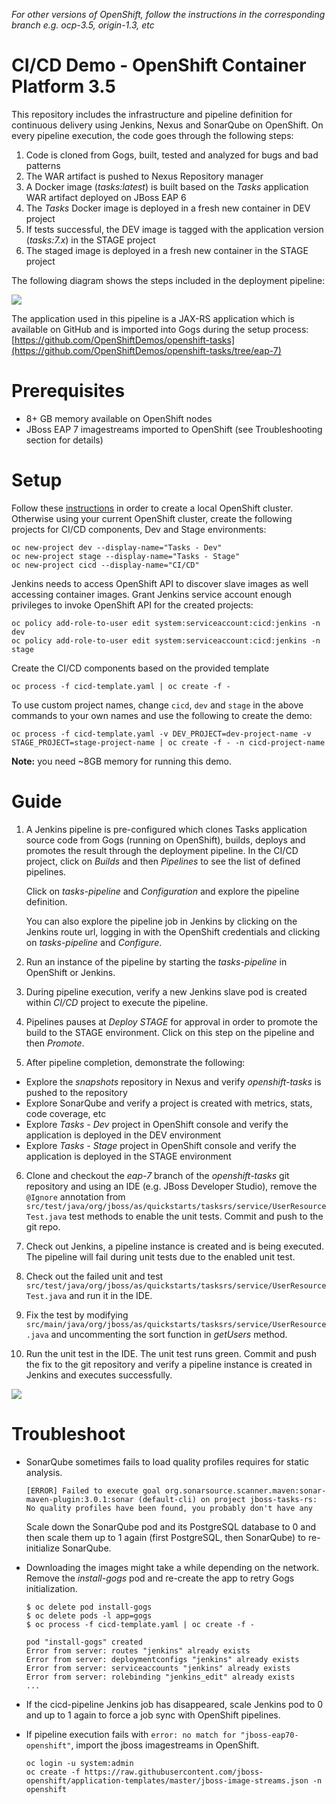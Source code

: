 *For other versions of OpenShift, follow the instructions in the corresponding branch e.g. ocp-3.5, origin-1.3, etc*

# CI/CD Demo - OpenShift Container Platform 3.5

This repository includes the infrastructure and pipeline definition for continuous delivery using Jenkins, Nexus and SonarQube on OpenShift. On every pipeline execution, the code goes through the following steps:

1. Code is cloned from Gogs, built, tested and analyzed for bugs and bad patterns
2. The WAR artifact is pushed to Nexus Repository manager
3. A Docker image (_tasks:latest_) is built based on the _Tasks_ application WAR artifact deployed on JBoss EAP 6
4. The _Tasks_ Docker image is deployed in a fresh new container in DEV project
5. If tests successful, the DEV image is tagged with the application version (_tasks:7.x_) in the STAGE project
6. The staged image is deployed in a fresh new container in the STAGE project

The following diagram shows the steps included in the deployment pipeline:

![](https://github.com/OpenShiftDemos/openshift-cd-demo/blob/ocp-3.5/images/pipeline.png)

The application used in this pipeline is a JAX-RS application which is available on GitHub and is imported into Gogs during the setup process:
[https://github.com/OpenShiftDemos/openshift-tasks](https://github.com/OpenShiftDemos/openshift-tasks/tree/eap-7)

# Prerequisites
* 8+ GB memory available on OpenShift nodes
* JBoss EAP 7 imagestreams imported to OpenShift (see Troubleshooting section for details)

# Setup
Follow these [instructions](docs/oc-cluster.md) in order to create a local OpenShift cluster. Otherwise using your current OpenShift cluster, create the following projects for CI/CD components, Dev and Stage environments:

  ```
  oc new-project dev --display-name="Tasks - Dev"
  oc new-project stage --display-name="Tasks - Stage"
  oc new-project cicd --display-name="CI/CD"
  ```

Jenkins needs to access OpenShift API to discover slave images as well accessing container images. Grant Jenkins service account enough privileges to invoke OpenShift API for the created projects:

  ```
  oc policy add-role-to-user edit system:serviceaccount:cicd:jenkins -n dev
  oc policy add-role-to-user edit system:serviceaccount:cicd:jenkins -n stage
  ```
Create the CI/CD components based on the provided template

  ```
  oc process -f cicd-template.yaml | oc create -f -
  ```

To use custom project names, change `cicd`, `dev` and `stage` in the above commands to
your own names and use the following to create the demo:

  ```
  oc process -f cicd-template.yaml -v DEV_PROJECT=dev-project-name -v STAGE_PROJECT=stage-project-name | oc create -f - -n cicd-project-name
  ```

__Note:__ you need ~8GB memory for running this demo.

# Guide

1. A Jenkins pipeline is pre-configured which clones Tasks application source code from Gogs (running on OpenShift), builds, deploys and promotes the result through the deployment pipeline. In the CI/CD project, click on _Builds_ and then _Pipelines_ to see the list of defined pipelines.

    Click on _tasks-pipeline_ and _Configuration_ and explore the pipeline definition.

    You can also explore the pipeline job in Jenkins by clicking on the Jenkins route url, logging in with the OpenShift credentials and clicking on _tasks-pipeline_ and _Configure_.

2. Run an instance of the pipeline by starting the _tasks-pipeline_ in OpenShift or Jenkins.

3. During pipeline execution, verify a new Jenkins slave pod is created within _CI/CD_ project to execute the pipeline.

4. Pipelines pauses at _Deploy STAGE_ for approval in order to promote the build to the STAGE environment. Click on this step on the pipeline and then _Promote_.

5. After pipeline completion, demonstrate the following:
  * Explore the _snapshots_ repository in Nexus and verify _openshift-tasks_ is pushed to the repository
  * Explore SonarQube and verify a project is created with metrics, stats, code coverage, etc
  * Explore _Tasks - Dev_ project in OpenShift console and verify the application is deployed in the DEV environment
  * Explore _Tasks - Stage_ project in OpenShift console and verify the application is deployed in the STAGE environment  


6. Clone and checkout the _eap-7_ branch of the _openshift-tasks_ git repository and using an IDE (e.g. JBoss Developer Studio), remove the ```@Ignore``` annotation from ```src/test/java/org/jboss/as/quickstarts/tasksrs/service/UserResourceTest.java``` test methods to enable the unit tests. Commit and push to the git repo.

7. Check out Jenkins, a pipeline instance is created and is being executed. The pipeline will fail during unit tests due to the enabled unit test.

8. Check out the failed unit and test ```src/test/java/org/jboss/as/quickstarts/tasksrs/service/UserResourceTest.java``` and run it in the IDE.

9. Fix the test by modifying ```src/main/java/org/jboss/as/quickstarts/tasksrs/service/UserResource.java``` and uncommenting the sort function in _getUsers_ method.

10. Run the unit test in the IDE. The unit test runs green. Commit and push the fix to the git repository and verify a pipeline instance is created in Jenkins and executes successfully.

![](https://github.com/OpenShiftDemos/openshift-cd-demo/blob/ocp-3.5/images/jenkins-pipeline.png)

# Troubleshoot

* SonarQube sometimes fails to load quality profiles requires for static analysis.
  ```
  [ERROR] Failed to execute goal org.sonarsource.scanner.maven:sonar-maven-plugin:3.0.1:sonar (default-cli) on project jboss-tasks-rs: No quality profiles have been found, you probably don't have any
  ```

  Scale down the SonarQube pod and its PostgreSQL database to 0 and then scale them up to 1 again (first PostgreSQL, then SonarQube) to re-initialize SonarQube.

* Downloading the images might take a while depending on the network. Remove the _install-gogs_ pod and re-create the app to retry Gogs initialization.

  ```
  $ oc delete pod install-gogs
  $ oc delete pods -l app=gogs
  $ oc process -f cicd-template.yaml | oc create -f -

  pod "install-gogs" created
  Error from server: routes "jenkins" already exists
  Error from server: deploymentconfigs "jenkins" already exists
  Error from server: serviceaccounts "jenkins" already exists
  Error from server: rolebinding "jenkins_edit" already exists
  ...
  ```

* If the cicd-pipeline Jenkins job has disappeared, scale Jenkins pod to 0 and up to 1 again to force a job sync with OpenShift pipelines.

* If pipeline execution fails with ```error: no match for "jboss-eap70-openshift"```, import the jboss imagestreams in OpenShift.

  ```
  oc login -u system:admin
  oc create -f https://raw.githubusercontent.com/jboss-openshift/application-templates/master/jboss-image-streams.json -n openshift
  ```
